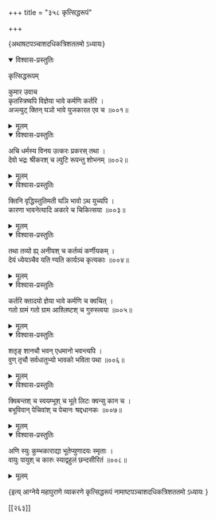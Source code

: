 +++
title = "३५८ कृत्सिद्धरूपं"

+++

\{अथाषटपञ्चाशदधिकत्रिशततमो ऽध्यायः\}


<details open><summary>विश्वास-प्रस्तुतिः</summary>

कृत्सिद्धरूपम्  
    
कुमार उवाच  
कृतस्त्रिष्वपि विज्ञेया भावे कर्मणि कर्तरि ।  
अज्ल्युट् क्तिन् घञो भावे युजकारत एव च ॥००१॥
</details>

<details><summary>मूलम्</summary>

कृत्सिद्धरूपम्  
    
कुमार उवाच  
कृतस्त्रिष्वपि विज्ञेया भावे कर्मणि कर्तरि ।  
अज्ल्युट् क्तिन् घञो भावे युजकारत एव च ॥००१॥
</details>  

<details open><summary>विश्वास-प्रस्तुतिः</summary>

अचि धर्मस्य विनय उत्करः प्रकरस् तथा ।  
देवो भद्रः श्रीकरश् च ल्पुटि रूपन्तु शोभनम्   ॥००२॥
</details>

<details><summary>मूलम्</summary>

अचि धर्मस्य विनय उत्करः प्रकरस् तथा ।  
देवो भद्रः श्रीकरश् च ल्पुटि रूपन्तु शोभनम्   ॥००२॥
</details>  

<details open><summary>विश्वास-प्रस्तुतिः</summary>

क्तिनि वृद्धिस्तुतिमती घञि भावो ऽथ युच्यपि ।  
कारणा भावनेत्यादि अकारे च चिकित्सया ॥००३॥
</details>

<details><summary>मूलम्</summary>

क्तिनि वृद्धिस्तुतिमती घञि भावो ऽथ युच्यपि ।  
कारणा भावनेत्यादि अकारे च चिकित्सया ॥००३॥
</details>  

<details open><summary>विश्वास-प्रस्तुतिः</summary>

तथा तव्यो ह्य् अनीयश् च कर्तव्यं कर्णीयकम् ।  
देयं ध्येयञ्चैव यति ण्यति कार्यञ्च कृत्यकाः   ॥००४॥
</details>

<details><summary>मूलम्</summary>

तथा तव्यो ह्य् अनीयश् च कर्तव्यं कर्णीयकम् ।  
देयं ध्येयञ्चैव यति ण्यति कार्यञ्च कृत्यकाः   ॥००४॥
</details>  

<details open><summary>विश्वास-प्रस्तुतिः</summary>

कर्तरि क्तादयो ज्ञेया भावे कर्मणि च क्वचित् ।  
गतो ग्रामं गतो ग्राम आश्लिष्टश् च गुरुस्त्वया   ॥००५॥
</details>

<details><summary>मूलम्</summary>

कर्तरि क्तादयो ज्ञेया भावे कर्मणि च क्वचित् ।  
गतो ग्रामं गतो ग्राम आश्लिष्टश् च गुरुस्त्वया   ॥००५॥
</details>  

<details open><summary>विश्वास-प्रस्तुतिः</summary>

शतृङ् शानचौ भवन् एधमानो भवन्त्यपि ।  
वुण् तृचौ सर्वधातुभ्यो भावको भविता पथा ॥००६॥
</details>

<details><summary>मूलम्</summary>

शतृङ् शानचौ भवन् एधमानो भवन्त्यपि ।  
वुण् तृचौ सर्वधातुभ्यो भावको भविता पथा ॥००६॥
</details>  

<details open><summary>विश्वास-प्रस्तुतिः</summary>

क्विबन्तश् च स्वयम्भूश् च भूते लिटः क्वन्सु कान च   ।  
बभूविवान् पेचिवांश् च पेचानः श्रद्दधानकः   ॥००७॥
</details>

<details><summary>मूलम्</summary>

क्विबन्तश् च स्वयम्भूश् च भूते लिटः क्वन्सु कान च   ।  
बभूविवान् पेचिवांश् च पेचानः श्रद्दधानकः   ॥००७॥
</details>  

<details open><summary>विश्वास-प्रस्तुतिः</summary>

अणि स्युः कुम्भकाराद्या भूतेप्युणादयः स्मृताः   ।  
वायुः पायुश् च कारुः स्याद्वहुलं छन्दसीरितं   ॥००८॥
</details>

<details><summary>मूलम्</summary>

अणि स्युः कुम्भकाराद्या भूतेप्युणादयः स्मृताः   ।  
वायुः पायुश् च कारुः स्याद्वहुलं छन्दसीरितं   ॥००८॥
</details>

\{इत्य् आग्नेये महापुराणे व्याकरणे कृत्सिद्धरूपं नामाष्टपञ्चाशदधिकत्रिशततमो ऽध्यायः  }

[[२६३]]
    